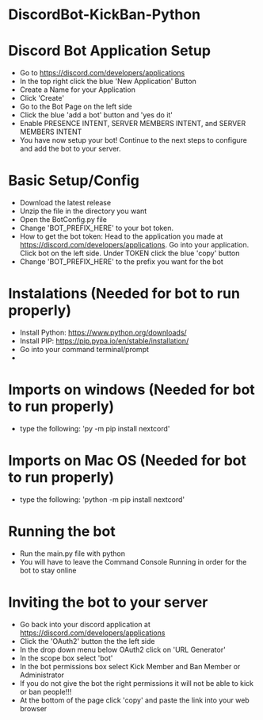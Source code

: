 # DiscordBot-KickBan-Python

# Discord Bot Application Setup
- Go to https://discord.com/developers/applications
- In the top right click the blue 'New Application' Button
- Create a Name for your Application
- Click 'Create'
- Go to the Bot Page on the left side
- Click the blue 'add a bot' button and 'yes do it'
- Enable PRESENCE INTENT, SERVER MEMBERS INTENT, and SERVER MEMBERS INTENT
- You have now setup your bot! Continue to the next steps to configure and add the bot to your server.
 
# Basic Setup/Config
- Download the latest release
- Unzip the file in the directory you want
- Open the BotConfig.py file
- Change 'BOT_PREFIX_HERE' to your bot token. 
- How to get the bot token: Head to the application you made at https://discord.com/developers/applications. Go into your application. Click bot on the left side. Under TOKEN click the blue 'copy' button
- Change 'BOT_PREFIX_HERE' to the prefix you want for the bot

# Instalations (Needed for bot to run properly)
- Install Python: https://www.python.org/downloads/
- Install PIP: https://pip.pypa.io/en/stable/installation/
- Go into your command terminal/prompt
-
# Imports on windows (Needed for bot to run properly)
- type the following: 'py -m pip install nextcord'

# Imports on Mac OS (Needed for bot to run properly)
- type the following: 'python -m pip install nextcord'

# Running the bot
- Run the main.py file with python
- You will have to leave the Command Console Running in order for the bot to stay online

# Inviting the bot to your server
- Go back into your discord application at https://discord.com/developers/applications
- Click the 'OAuth2' button the the left side
- In the drop down menu below OAuth2 click on 'URL Generator'
- In the scope box select 'bot'
- In the bot permissions box select Kick Member and Ban Member or Administrator
- If you do not give the bot the right permissions it will not be able to kick or ban people!!!
- At the bottom of the page click 'copy' and paste the link into your web browser
